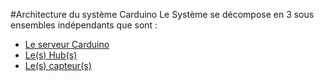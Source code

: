 #Architecture du système Carduino
Le Système se décompose en 3 sous ensembles indépendants que sont :
* [Le serveur Carduino](server.md)
* [Le(s) Hub(s)](hub.md)
* [Le(s) capteur(s)](sensor.md)